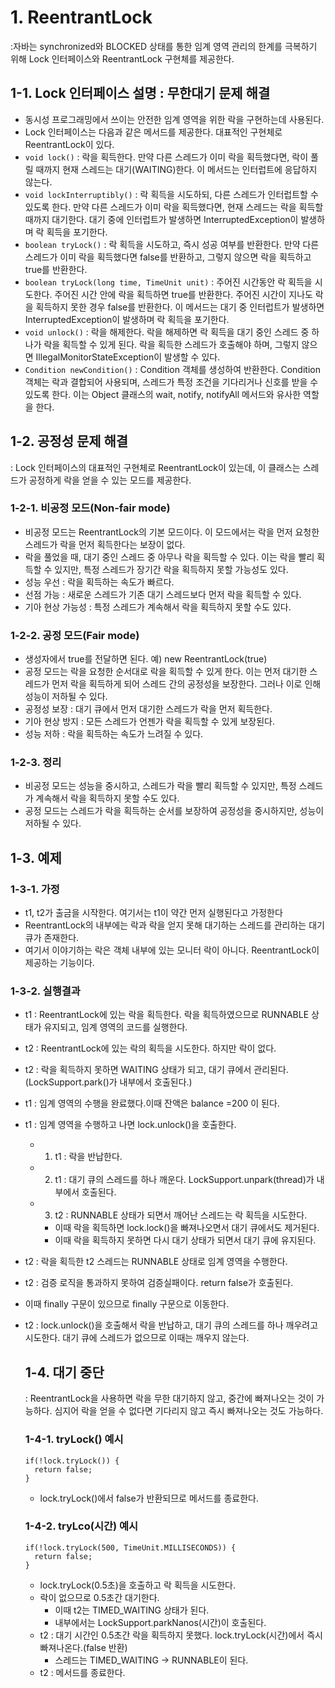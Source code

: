 # 1. ReentrantLock
:자바는 synchronized와 BLOCKED 상태를 통한 임계 영역 관리의 한계를 극복하기 위해 Lock 인터페이스와 ReentrantLock 구현체를 제공한다.

## 1-1. Lock 인터페이스 설명 : 무한대기 문제 해결
- 동시성 프로그래밍에서 쓰이는 안전한 임계 영역을 위한 락을 구현하는데 사용된다.
- Lock 인터페이스는 다음과 같은 메서드를 제공한다. 대표적인 구현체로 ReentrantLock이 있다.
- `void lock()` : 락을 획득한다. 만약 다른 스레드가 이미 락을 획득했다면, 락이 풀릴 때까지 현재 스레드는 대기(WAITING)한다. 이 메서드는 인터럽트에 응답하지 않는다.
- `void lockInterruptibly()` : 락 획득을 시도하되, 다른 스레드가 인터럽트할 수 있도록 한다. 만약 다른 스레드가 이미 락을 획득했다면, 현재 스레드는 락을 획득할 때까지 대기한다.
  대기 중에 인터럽트가 발생하면 InterruptedException이 발생하며 락 획득을 포기한다.
- `boolean tryLock()` : 락 획득을 시도하고, 즉시 성공 여부를 반환한다. 만약 다른 스레드가 이미 락을 획득했다면 false를 반환하고, 그렇지 않으면 락을 획득하고 true를 반환한다.
- `boolean tryLock(long time, TimeUnit unit)` : 주어진 시간동안 락 획득을 시도한다. 주어진 시간 안에 락을 획득하면 true를 반환한다. 주어진 시간이 지나도 락을 획득하지 못한 경우 false를 반환한다.
   이 메서드는 대기 중 인터럽트가 발생하면 InterruptedException이 발생하며 락 획득을 포기한다.
- `void unlock()` : 락을 해제한다. 락을 해제하면 락 획득을 대기 중인 스레드 중 하나가 락을 획득할 수 있게 된다.
  락을 획득한 스레드가 호출해야 하며, 그렇지 않으면 IllegalMonitorStateException이 발생할 수 있다.
- `Condition newCondition()` : Condition 객체를 생성하여 반환한다. Condition 객체는 락과 결합되어 사용되며, 스레드가 특정 조건을 기다리거나 신호를 받을 수 있도록 한다.
  이는 Object 클래스의 wait, notify, notifyAll 메서드와 유사한 역할을 한다.

## 1-2. 공정성 문제 해결
: Lock 인터페이스의 대표적인 구현체로 ReentrantLock이 있는데, 이 클래스는 스레드가 공정하게 락을 얻을 수 있는 모드를 제공한다.

### 1-2-1. 비공정 모드(Non-fair mode)
- 비공정 모드는 ReentrantLock의 기본 모드이다. 이 모드에서는 락을 먼저 요청한 스레드가 락을 먼저 획득한다는 보장이 없다.
- 락을 풀었을 때, 대기 중인 스레드 중 아무나 락을 획득할 수 있다. 이는 락을 빨리 획득할 수 있지만, 특정 스레드가 장기간 락을 획득하지 못할 가능성도 있다.
-  성능 우선 : 락을 획득하는 속도가 빠르다.
-  선점 가능 :  새로운 스레드가 기존 대기 스레드보다 먼저 락을 획득할 수 있다.
-  기아 현상 가능성 : 특정 스레드가 계속해서 락을 획득하지 못할 수도 있다.

### 1-2-2. 공정 모드(Fair mode)
- 생성자에서 true를 전달하면 된다. 예) new ReentrantLock(true)
- 공정 모드는 락을 요청한 순서대로 락을 획득할 수 있게 한다. 이는 먼저 대기한 스레드가 먼저 락을 획득하게 되어 스레드 간의 공정성을 보장한다. 그러나 이로 인해 성능이 저하될 수 있다.
- 공정성 보장 : 대기 큐에서 먼저 대기한 스레드가 락을 먼저 획득한다.
- 기아 현상 방지 : 모든 스레드가 언젠가 락을 획득할 수 있게 보장된다.
- 성능 저하 : 락을 획득하는 속도가 느려질 수 있다.

### 1-2-3. 정리
- 비공정 모드는 성능을 중시하고, 스레드가 락을 빨리 획득할 수 있지만, 특정 스레드가 계속해서 락을 획득하지 못할 수도 있다.
- 공정 모드는 스레드가 락을 획득하는 순서를 보장하여 공정성을 중시하지만, 성능이 저하될 수 있다.

## 1-3. 예제
### 1-3-1. 가정
- t1, t2가 출금을 시작한다. 여기서는 t1이 약간 먼저 실행된다고 가정한다
- ReentrantLock의 내부에는 락과 락을 얻지 못해 대기하는 스레드를 관리하는 대기 큐가 존재한다.
- 여기서 이야기하는 락은 객체 내부에 있는 모니터 락이 아니다. ReentrantLock이 제공하는 기능이다.

### 1-3-2. 실행결과
- t1 : ReentrantLock에 있는 락을 획득한다. 락을 획득하였으므로 RUNNABLE 상태가 유지되고, 임계 영역의 코드를 실행한다.
- t2 : ReentrantLock에 있는 락의 획득을 시도한다. 하지만 락이 없다.
- t2 : 락을 획득하지 못하면  WAITING 상태가 되고, 대기 큐에서 관리된다. (LockSupport.park()가 내부에서 호출된다.)
- t1 : 임계 영역의 수행을 완료했다.이때 잔액은 balance =200 이 된다.
- t1 : 임계 영역을 수행하고 나면 lock.unlock()을 호출한다.
   - 1. t1 : 락을 반납한다.
   - 2. t1 : 대기 큐의 스레드를 하나 깨운다. LockSupport.unpark(thread)가 내부에서 호출된다.
   - 3. t2 : RUNNABLE 상태가 되면서 깨어난 스레드는 락 획득을 시도한다.
      - 이때 락을 획득하면 lock.lock()을 빠져나오면서 대기 큐에서도 제거된다.
      - 이때 락을 획득하지 못하면 다시 대기 상태가 되면서 대기 큐에 유지된다.
- t2 : 락을 획득한 t2 스레드는 RUNNABLE 상태로 임계 영역을 수행한다.
- t2 : 검증 로직을 통과하지 못하여 검증실패이다. return false가 호출된다.
- 이때 finally 구문이 있으므로 finally 구문으로 이동한다.
- t2 : lock.unlock()을 호출해서 락을 반납하고, 대기 큐의 스레드를 하나 깨우려고 시도한다. 대기 큐에 스레드가 없으므로 이때는 깨우지 않는다.

  ## 1-4. 대기 중단
  : ReentrantLock을 사용하면 락을 무한 대기하지 않고, 중간에 빠져나오는 것이 가능하다. 심지어 락을 얻을 수 없다면 기다리지 않고 즉시 빠져나오는 것도 가능하다.

  ### 1-4-1. tryLock() 예시
  ```
  if(!lock.tryLock()) {
    return false;
  }
  ```
  - lock.tryLock()에서 false가 반환되므로 메서드를 종료한다.

  ### 1-4-2. tryLco(시간) 예시
  ```
  if(!lock.tryLock(500, TimeUnit.MILLISECONDS)) {
    return false;
  }
  ```
  - lock.tryLock(0.5초)을 호출하고 락 획득을 시도한다.
  - 락이 없으므로 0.5초간 대기한다.
     - 이때 t2는 TIMED_WAITING 상태가 된다.
     - 내부에서는 LockSupport.parkNanos(시간)이 호출된다.
  - t2 : 대기 시간인 0.5초간 락을 획득하지 못했다. lock.tryLock(시간)에서 즉시 빠져나온다.(false 반환)
     - 스레드는 TIMED_WAITING -> RUNNABLE이 된다.
  - t2 : 메서드를 종료한다.
